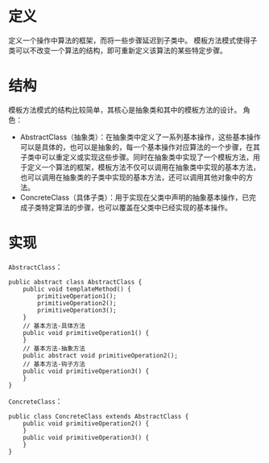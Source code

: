 # 定义
定义一个操作中算法的框架，而将一些步骤延迟到子类中。
模板方法模式使得子类可以不改变一个算法的结构，即可重新定义该算法的某些特定步骤。

# 结构
模板方法模式的结构比较简单，其核心是抽象类和其中的模板方法的设计。
角色：
- AbstractClass（抽象类）：在抽象类中定义了一系列基本操作，这些基本操作可以是具体的，也可以是抽象的，每一个基本操作对应算法的一个步骤，在其子类中可以重定义或实现这些步骤。同时在抽象类中实现了一个模板方法，用于定义一个算法的框架，模板方法不仅可以调用在抽象类中实现的基本方法，也可以调用在抽象类的子类中实现的基本方法，还可以调用其他对象中的方法。
- ConcreteClass（具体子类）：用于实现在父类中声明的抽象基本操作，已完成子类特定算法的步骤，也可以覆盖在父类中已经实现的基本操作。

# 实现
`AbstractClass`：
```
public abstract class AbstractClass {
	public void templateMethod() {
		primitiveOperation1();
		primitiveOperation2();
		primitiveOperation3();
	}
	// 基本方法-具体方法
	public void primitiveOperation1() {
	}
	// 基本方法-抽象方法
	public abstract void primitiveOperation2();
	// 基本方法-钩子方法
	public void primitiveOperation3() {
	}
}
```
`ConcreteClass`：
```
public class ConcreteClass extends AbstractClass {
	public void primitiveOperation2() {
	}
	public void primitiveOperation3() {
	}
}
```